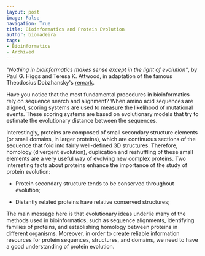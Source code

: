 ```yaml
---
layout: post
image: False
navigation: True
title: Bioinformatics and Protein Evolution
author: biomadeira
tags:
- Bioinformatics
- Archived
---
```


*"Nothing in bioinformatics makes sense except in the light of evolution"*, by Paul G. Higgs and Teresa K. Attwood,
in adaptation of the famous Theodosius Dobzhansky's 
[remark](http://en.wikipedia.org/wiki/Nothing_in_Biology_Makes_Sense_Except_in_the_Light_of_Evolution).

Have you notice that the most fundamental procedures in bioinformatics rely on sequence search and alignment?
When amino acid sequences are aligned, scoring systems are used to measure the likelihood of mutational events.
These scoring systems are based on evolutionary models that try to estimate the evolutionary distance between 
the sequences.

Interestingly, proteins are composed of small secondary structure elements (or small domains, in larger proteins), 
which are continuous sections of the sequence that fold into fairly well-defined 3D structures. Therefore, homology 
(divergent evolution), duplication and reshuffling of these small elements are a very useful way of evolving new 
complex proteins. Two interesting facts about proteins enhance the importance of the study of protein evolution:

* Protein secondary structure tends to be conserved throughout evolution;

* Distantly related proteins have relative conserved structures;

The main message here is that evolutionary ideas underlie many of the methods used in bioinformatics, such as 
sequence alignments, identifying families of proteins, and establishing homology between proteins in different
organisms. Moreover, in order to create reliable information resources for protein sequences, structures, and
domains, we need to have a good understanding of protein evolution.
 

